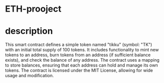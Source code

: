 # ETH-prooject
# description
This smart contract defines a simple token named "tikku" (symbol: "TK") with an initial total supply of 100 tokens. It includes functionality to mint new tokens to an address, burn tokens from an address (if sufficient balance exists), and check the balance of any address. The contract uses a mapping to store balances, ensuring that each address can hold and manage its own tokens. The contract is licensed under the MIT License, allowing for wide usage and modification.
